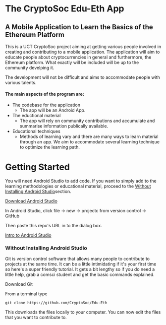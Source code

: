 # The CryptoSoc Edu-Eth App

## A Mobile Application to Learn the Basics of the Ethereum Platform

This is a UCT CryptoSoc project aiming at getting various people involved in creating and contributing to a mobile application. The application will aim to educate people about cryptocurrencies in general and furthermore, the Ethereum platform. What exactly will be included will be up to the community develping it.

The development will not be difficult and aims to accommodate people with various talents.

#### The main aspects of the program are:

- The codebase for the application
  - The app will be an Android App. 
- The eductional material
  - The app will rely on community contributions and accumulate and summarise information publically available. 
- Educational techniques
  - Methods of learning vary and there are many ways to learn material through an app. We aim to accommodate several learning technique to optimize the learning path.


# Getting Started

You will need Android Studio to add code. If you want to simply add to the learning methodologies or educational material, proceed to the [Without Installing Android Studio](#Without-Installing-Android-Studio)section.

[Download Android Studio](https://developer.android.com/studio/index.html)


In Android Studio, click file -> new -> projectc from version control -> GitHub

Then paste this repo's URL in to the dialog box.

[Intro to Android Studio](https://developer.android.com/guide/index.html)


### Without Installing Android Studio

Git is version control software that allows many people to contribute to projects at the same time. It can be a little intimidating if it's your first time so here's a super friendly tutorial. It gets a bit lengthy so if you do need a little help, grab a comsci student and get the basic commands explained.

Download Git

From a terminal type

`git clone https://github.com/CryptoSoc/Edu-Eth`

This downloads the files locally to your computer. You can now edit the files that you want to contribute to.
